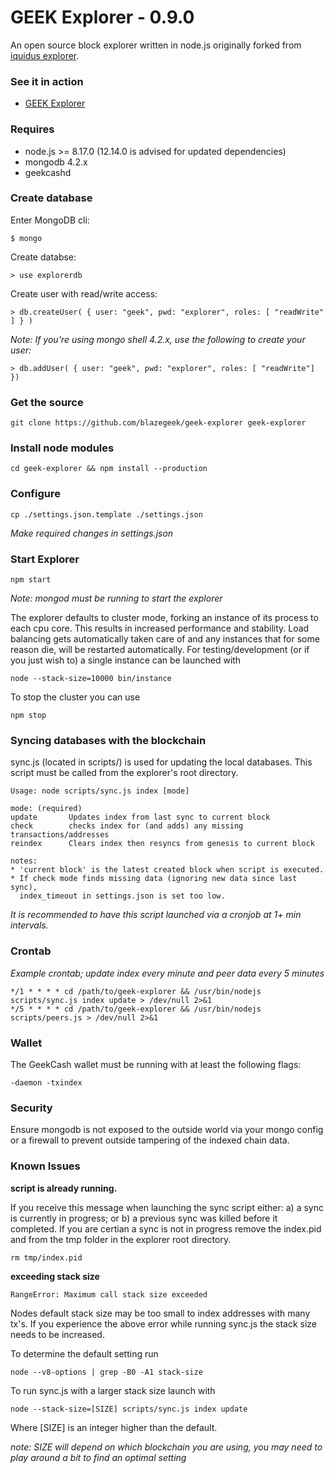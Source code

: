 GEEK Explorer - 0.9.0
================

An open source block explorer written in node.js originally forked from [iquidus explorer](https://github.com/iquidus/explorer").

### See it in action

*  [GEEK Explorer](https://explorer.blazegeek.com)

### Requires

*  node.js >= 8.17.0 (12.14.0 is advised for updated dependencies)
*  mongodb 4.2.x
*  geekcashd

### Create database

Enter MongoDB cli:

	$ mongo

Create databse:

	> use explorerdb

Create user with read/write access:

	> db.createUser( { user: "geek", pwd: "explorer", roles: [ "readWrite" ] } )

*Note: If you're using mongo shell 4.2.x, use the following to create your user:*

	> db.addUser( { user: "geek", pwd: "explorer", roles: [ "readWrite"] })

### Get the source

	git clone https://github.com/blazegeek/geek-explorer geek-explorer

### Install node modules

	cd geek-explorer && npm install --production

### Configure

	cp ./settings.json.template ./settings.json

*Make required changes in settings.json*

### Start Explorer

	npm start

*Note: mongod must be running to start the explorer*

The explorer defaults to cluster mode, forking an instance of its process to each cpu core. This results in increased performance and stability. Load balancing gets automatically taken care of and any instances that for some reason die, will be restarted automatically. For testing/development (or if you just wish to) a single instance can be launched with

	node --stack-size=10000 bin/instance

To stop the cluster you can use

	npm stop

### Syncing databases with the blockchain

sync.js (located in scripts/) is used for updating the local databases. This script must be called from the explorer's root directory.

	Usage: node scripts/sync.js index [mode]

	mode: (required)
	update       Updates index from last sync to current block
	check        checks index for (and adds) any missing transactions/addresses
	reindex      Clears index then resyncs from genesis to current block

	notes:
	* 'current block' is the latest created block when script is executed.
	* If check mode finds missing data (ignoring new data since last sync),
	  index_timeout in settings.json is set too low.

*It is recommended to have this script launched via a cronjob at 1+ min intervals.*

### Crontab

*Example crontab; update index every minute and peer data every 5 minutes*

	*/1 * * * * cd /path/to/geek-explorer && /usr/bin/nodejs scripts/sync.js index update > /dev/null 2>&1
	*/5 * * * * cd /path/to/geek-explorer && /usr/bin/nodejs scripts/peers.js > /dev/null 2>&1

### Wallet

The GeekCash wallet must be running with at least the following flags:

	-daemon -txindex
	
### Security

Ensure mongodb is not exposed to the outside world via your mongo config or a firewall to prevent outside tampering of the indexed chain data. 

### Known Issues

**script is already running.**

If you receive this message when launching the sync script either: a) a sync is currently in progress; or b) a previous sync was killed before it completed. If you are certian a sync is not in progress remove the index.pid and from the tmp folder in the explorer root directory.

	rm tmp/index.pid

**exceeding stack size**

	RangeError: Maximum call stack size exceeded

Nodes default stack size may be too small to index addresses with many tx's. If you experience the above error while running sync.js the stack size needs to be increased.

To determine the default setting run

	node --v8-options | grep -B0 -A1 stack-size

To run sync.js with a larger stack size launch with

	node --stack-size=[SIZE] scripts/sync.js index update

Where [SIZE] is an integer higher than the default.

*note: SIZE will depend on which blockchain you are using, you may need to play around a bit to find an optimal setting*
